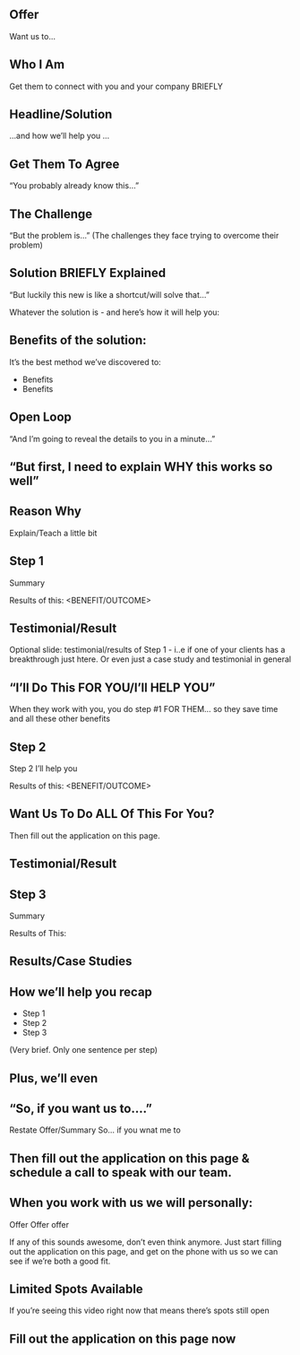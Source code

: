 ## Offer

Want us to...

## Who I Am

Get them to connect with you and your company BRIEFLY

## Headline/Solution

...and how we’ll help you <XYZ>...

## Get Them To Agree

“You probably already know this…”

## The Challenge

“But the problem is…”
(The challenges they face trying to overcome their problem)

## Solution BRIEFLY Explained

“But luckily this new <Xyz> is like a shortcut/will solve that…”

Whatever the solution is - and here’s how it will help you:

## Benefits of the solution:

It’s the best method we’ve discovered to:

-   Benefits
-   Benefits

## Open Loop

“And I’m going to reveal the details to you in a minute…”

## “But first, I need to explain WHY this works so well”

## Reason Why

Explain/Teach a little bit

## Step 1

Summary

Results of this:
<BENEFIT/OUTCOME>

## Testimonial/Result

Optional slide: testimonial/results of Step 1 - i..e if one of your clients has a breakthrough just htere. Or even just a case study and testimonial in general

## “I’ll Do This FOR YOU/I’ll HELP YOU”

When they work with you, you do step #1 FOR THEM… so they save time and all these other benefits

## Step 2

Step 2 I’ll help you

Results of this:
<BENEFIT/OUTCOME>

## Want Us To Do ALL Of This For You?

Then fill out the application on this page.

## Testimonial/Result

## Step 3

Summary

Results of This:

## Results/Case Studies

## How we’ll help you recap

-   Step 1
-   Step 2
-   Step 3

(Very brief. Only one sentence per step)

## Plus, we’ll even <do THIS for you>

## “So, if you want us to….”

Restate Offer/Summary
So… if you wnat me to

## Then fill out the application on this page & schedule a call to speak with our team.

## When you work with us we will personally:

Offer
Offer
offer

If any of this sounds awesome, don’t even think anymore. Just start filling out the application on this page, and get on the phone with us so we can see if we’re both a good fit.

## Limited Spots Available

If you’re seeing this video right now that means there’s spots still open

## Fill out the application on this page now
